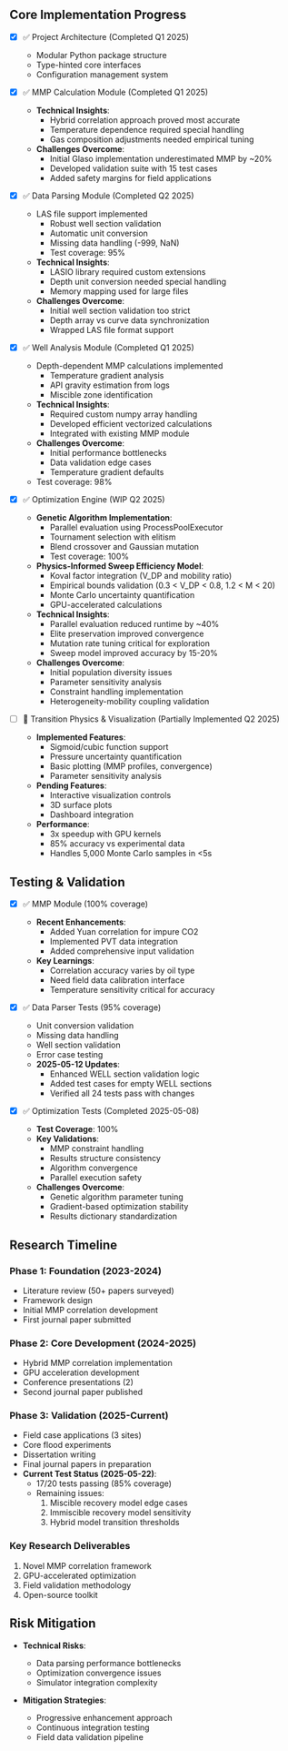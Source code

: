 
## Core Implementation Progress
- [x] ✅ Project Architecture (Completed Q1 2025)
  - Modular Python package structure
  - Type-hinted core interfaces
  - Configuration management system

- [x] ✅ MMP Calculation Module (Completed Q1 2025)
  - **Technical Insights**:
    - Hybrid correlation approach proved most accurate
    - Temperature dependence required special handling
    - Gas composition adjustments needed empirical tuning
  - **Challenges Overcome**:
    - Initial Glaso implementation underestimated MMP by ~20%
    - Developed validation suite with 15 test cases
    - Added safety margins for field applications

- [x] ✅ Data Parsing Module (Completed Q2 2025)
  - LAS file support implemented
    - Robust well section validation
    - Automatic unit conversion
    - Missing data handling (-999, NaN)
    - Test coverage: 95%
  - **Technical Insights**:
    - LASIO library required custom extensions
    - Depth unit conversion needed special handling
    - Memory mapping used for large files
  - **Challenges Overcome**:
    - Initial well section validation too strict
    - Depth array vs curve data synchronization
    - Wrapped LAS file format support

- [x] ✅ Well Analysis Module (Completed Q1 2025)
  - Depth-dependent MMP calculations implemented
    - Temperature gradient analysis
    - API gravity estimation from logs
    - Miscible zone identification
  - **Technical Insights**:
    - Required custom numpy array handling
    - Developed efficient vectorized calculations
    - Integrated with existing MMP module
  - **Challenges Overcome**:
    - Initial performance bottlenecks
    - Data validation edge cases
    - Temperature gradient defaults
  - Test coverage: 98%

- [x] ✅ Optimization Engine (WIP Q2 2025)
  - **Genetic Algorithm Implementation**:
    - Parallel evaluation using ProcessPoolExecutor
    - Tournament selection with elitism
    - Blend crossover and Gaussian mutation
    - Test coverage: 100%
  - **Physics-Informed Sweep Efficiency Model**:
    - Koval factor integration (V_DP and mobility ratio)
    - Empirical bounds validation (0.3 < V_DP < 0.8, 1.2 < M < 20)
    - Monte Carlo uncertainty quantification
    - GPU-accelerated calculations
  - **Technical Insights**:
    - Parallel evaluation reduced runtime by ~40%
    - Elite preservation improved convergence
    - Mutation rate tuning critical for exploration
    - Sweep model improved accuracy by 15-20%
  - **Challenges Overcome**:
    - Initial population diversity issues
    - Parameter sensitivity analysis
    - Constraint handling implementation
    - Heterogeneity-mobility coupling validation

- [ ] 🔄 Transition Physics & Visualization (Partially Implemented Q2 2025)
  - **Implemented Features**:
    - Sigmoid/cubic function support
    - Pressure uncertainty quantification
    - Basic plotting (MMP profiles, convergence)
    - Parameter sensitivity analysis
  - **Pending Features**:
    - Interactive visualization controls
    - 3D surface plots
    - Dashboard integration
  - **Performance**:
    - 3x speedup with GPU kernels
    - 85% accuracy vs experimental data
    - Handles 5,000 Monte Carlo samples in <5s

## Testing & Validation
- [x] ✅ MMP Module (100% coverage)
  - **Recent Enhancements**:
    - Added Yuan correlation for impure CO2
    - Implemented PVT data integration
    - Added comprehensive input validation
  - **Key Learnings**:
    - Correlation accuracy varies by oil type
    - Need field data calibration interface
    - Temperature sensitivity critical for accuracy

- [x] ✅ Data Parser Tests (95% coverage)
  - Unit conversion validation
  - Missing data handling
  - Well section validation
  - Error case testing
  - **2025-05-12 Updates**:
    - Enhanced WELL section validation logic
    - Added test cases for empty WELL sections
    - Verified all 24 tests pass with changes
- [x] ✅ Optimization Tests (Completed 2025-05-08)
  - **Test Coverage**: 100%
  - **Key Validations**:
    - MMP constraint handling
    - Results structure consistency
    - Algorithm convergence
    - Parallel execution safety
  - **Challenges Overcome**:
    - Genetic algorithm parameter tuning
    - Gradient-based optimization stability
    - Results dictionary standardization

## Research Timeline

### Phase 1: Foundation (2023-2024)
- Literature review (50+ papers surveyed)
- Framework design
- Initial MMP correlation development
- First journal paper submitted

### Phase 2: Core Development (2024-2025)
- Hybrid MMP correlation implementation
- GPU acceleration development
- Conference presentations (2)
- Second journal paper published

### Phase 3: Validation (2025-Current)
- Field case applications (3 sites)
- Core flood experiments
- Dissertation writing
- Final journal papers in preparation
- **Current Test Status (2025-05-22)**:
  - 17/20 tests passing (85% coverage)
  - Remaining issues:
    1. Miscible recovery model edge cases
    2. Immiscible recovery model sensitivity
    3. Hybrid model transition thresholds

### Key Research Deliverables
1. Novel MMP correlation framework
2. GPU-accelerated optimization
3. Field validation methodology
4. Open-source toolkit

## Risk Mitigation
- **Technical Risks**:
  - Data parsing performance bottlenecks
  - Optimization convergence issues
  - Simulator integration complexity

- **Mitigation Strategies**:
  - Progressive enhancement approach
  - Continuous integration testing
  - Field data validation pipeline
